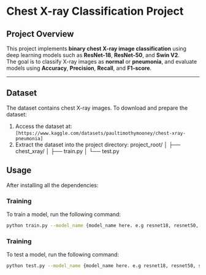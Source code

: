 # Chest X-ray Classification Project

## Project Overview
This project implements **binary chest X-ray image classification** using deep learning models such as **ResNet-18**, **ResNet-50**, and **Swin V2**.  
The goal is to classify X-ray images as **normal** or **pneumonia**, and evaluate models using **Accuracy**, **Precision**, **Recall**, and **F1-score**.

---

## Dataset
The dataset contains chest X-ray images. To download and prepare the dataset:

1. Access the dataset at: `[https://www.kaggle.com/datasets/paultimothymooney/chest-xray-pneumonia]`
2. Extract the dataset into the project directory:
project_root/
│
├── chest_xray/
│ ├── train.py
│ └── test.py

## Usage

After installing all the dependencies:

### Training
To train a model, run the following command:

```bash
python train.py --model_name {model_name here. e.g resnet18, resnet50, swin_v2}
```

### Training
To test a model, run the following command:

```bash
python test.py --model_name {model_name here. e.g resnet18, resnet50, swin_v2} --model_path {your_path_to_model_weight.pt}


